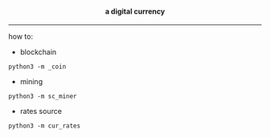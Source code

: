 <h4 align='center' blockchain
    <br>
    a digital currency
</h4>
<hr>
how to:

- blockchain

```python3
python3 -m _coin
```
- mining

```python3
python3 -m sc_miner
```
- rates source

```pyhton3
python3 -m cur_rates
```
